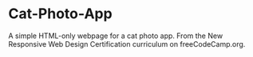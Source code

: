 # Cat-Photo-App
A simple HTML-only webpage for a cat photo app. From the New Responsive Web Design Certification curriculum on freeCodeCamp.org.
